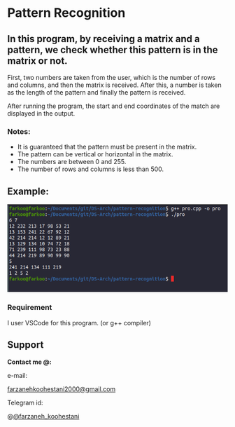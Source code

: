 # Pattern Recognition

## In this program, by receiving a matrix and a pattern, we check whether this pattern is in the matrix or not.

First, two numbers are taken from the user, which is the number of rows and columns, and then the matrix is received. After this, a number is taken as the length of the pattern and finally the pattern is received.

After running the program, the start and end coordinates of the match are displayed in the output.

### Notes:
* It is guaranteed that the pattern must be present in the matrix.
* The pattern can be vertical or horizontal in the matrix.
* The numbers are between 0 and 255.
* The number of rows and columns is less than 500.

## Example:
<img src="https://github.com/fark00/DS-Arch/blob/master/Pattern-Recognition/run.png">

### Requirement

I user VSCode for this program. (or g++ compiler)

## Support

**Contact me @:**

e-mail:

farzanehkoohestani2000@gmail.com

Telegram id:

@[@farzaneh_koohestani](https://t.me/farzaneh_koohestani)

